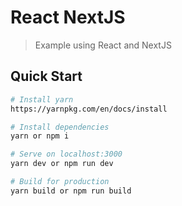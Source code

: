 # React NextJS

> Example using React and NextJS

## Quick Start

``` bash
# Install yarn
https://yarnpkg.com/en/docs/install

# Install dependencies
yarn or npm i

# Serve on localhost:3000
yarn dev or npm run dev

# Build for production
yarn build or npm run build
```
